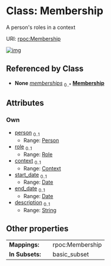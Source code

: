 
# Class: Membership


A person's roles in a context

URI: [rpoc:Membership](https://pub.tech/schema/rpoc/Membership)


[![img](https://yuml.me/diagram/nofunky;dir:TB/class/[Role],[Person],[Context]<context%200..1-%20[Membership&#124;start_date:date%20%3F;end_date:date%20%3F;description:string%20%3F],[Role]<role%200..1-%20[Membership],[Person]<person%200..1-%20[Membership],[Context])](https://yuml.me/diagram/nofunky;dir:TB/class/[Role],[Person],[Context]<context%200..1-%20[Membership&#124;start_date:date%20%3F;end_date:date%20%3F;description:string%20%3F],[Role]<role%200..1-%20[Membership],[Person]<person%200..1-%20[Membership],[Context])

## Referenced by Class

 *  **None** *[memberships](memberships.md)*  <sub>0..\*</sub>  **[Membership](Membership.md)**

## Attributes


### Own

 * [person](person.md)  <sub>0..1</sub>
     * Range: [Person](Person.md)
 * [role](role.md)  <sub>0..1</sub>
     * Range: [Role](Role.md)
 * [context](context.md)  <sub>0..1</sub>
     * Range: [Context](Context.md)
 * [start_date](start_date.md)  <sub>0..1</sub>
     * Range: [Date](types/Date.md)
 * [end_date](end_date.md)  <sub>0..1</sub>
     * Range: [Date](types/Date.md)
 * [description](description.md)  <sub>0..1</sub>
     * Range: [String](types/String.md)

## Other properties

|  |  |  |
| --- | --- | --- |
| **Mappings:** | | rpoc:Membership |
| **In Subsets:** | | basic_subset |

